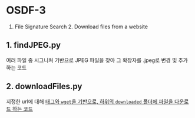 # OSDF-3
1. File Signature Search 2. Download files from a website

## 1. findJPEG.py
여러 파일 중 시그니처 기반으로 JPEG 파일을 찾아 그 확장자를 .jpeg로 변경 및 추가하는 코드

## 2. downloadFiles.py
지정한 url에 대해 <a href> 태그와 `wget`을 기반으로, 하위의 `downloaded` 폴더에 파일을 다운로드 하는 코드

